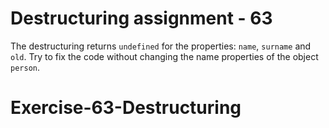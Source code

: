 # Destructuring assignment - 63

The destructuring returns `undefined` for the properties: `name`, `surname` and `old`. Try to fix the code without changing the name properties of the object `person`.
# Exercise-63-Destructuring
